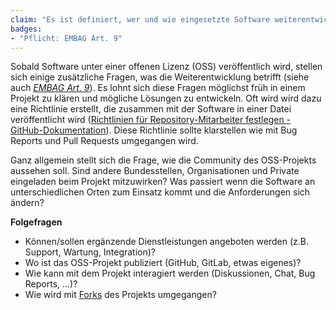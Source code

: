 ```yaml
---
claim: "Es ist definiert, wer und wie eingesetzte Software weiterentwickelt wird."
badges:
- "Pflicht: EMBAG Art. 9"
---
```


Sobald Software unter einer offenen Lizenz (OSS) veröffentlich wird, stellen sich einige zusätzliche Fragen, was die Weiterentwicklung betrifft (siehe auch _[EMBAG Art. 9](https://www.fedlex.admin.ch/eli/fga/2023/787/de#art_9)_). Es lohnt sich diese Fragen möglichst früh in einem Projekt zu klären und mögliche Lösungen zu entwickeln. Oft wird wird dazu eine Richtlinie erstellt, die zusammen mit der Software in einer Datei veröffentlicht wird ([Richtlinien für Repository-Mitarbeiter festlegen - GitHub-Dokumentation](https://docs.github.com/de/communities/setting-up-your-project-for-healthy-contributions/setting-guidelines-for-repository-contributors)). Diese Richtlinie sollte klarstellen wie mit Bug Reports und Pull Requests umgegangen wird.

Ganz allgemein stellt sich die Frage, wie die Community des OSS-Projekts aussehen soll. Sind andere Bundesstellen, Organisationen und Private eingeladen beim Projekt mitzuwirken? Was passiert wenn die Software an unterschiedlichen Orten zum Einsatz kommt und die Anforderungen sich ändern?

**Folgefragen**

* Können/sollen ergänzende Dienstleistungen angeboten werden (z.B. Support, Wartung, Integration)?
* Wo ist das OSS-Projekt publiziert (GitHub, GitLab, etwas eigenes)?
* Wie kann mit dem Projekt interagiert werden (Diskussionen, Chat, Bug Reports, …)?
* Wie wird mit [Forks](https://de.wikipedia.org/wiki/Abspaltung_%28Softwareentwicklung%29) des Projekts umgegangen?
